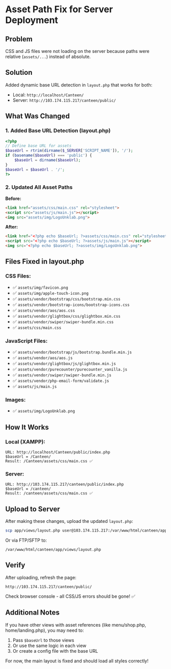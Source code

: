 # Asset Path Fix for Server Deployment

## Problem
CSS and JS files were not loading on the server because paths were relative (`assets/...`) instead of absolute.

## Solution
Added dynamic base URL detection in `layout.php` that works for both:
- Local: `http://localhost/Canteen/`
- Server: `http://103.174.115.217/canteen/public/`

## What Was Changed

### 1. Added Base URL Detection (layout.php)
```php
<?php
// Define base URL for assets
$baseUrl = rtrim(dirname($_SERVER['SCRIPT_NAME']), '/');
if (basename($baseUrl) === 'public') {
    $baseUrl = dirname($baseUrl);
}
$baseUrl = $baseUrl . '/';
?>
```

### 2. Updated All Asset Paths

**Before:**
```html
<link href="assets/css/main.css" rel="stylesheet">
<script src="assets/js/main.js"></script>
<img src="assets/img/LogoUnklab.png">
```

**After:**
```html
<link href="<?php echo $baseUrl; ?>assets/css/main.css" rel="stylesheet">
<script src="<?php echo $baseUrl; ?>assets/js/main.js"></script>
<img src="<?php echo $baseUrl; ?>assets/img/LogoUnklab.png">
```

## Files Fixed in layout.php

### CSS Files:
- ✅ `assets/img/favicon.png`
- ✅ `assets/img/apple-touch-icon.png`
- ✅ `assets/vendor/bootstrap/css/bootstrap.min.css`
- ✅ `assets/vendor/bootstrap-icons/bootstrap-icons.css`
- ✅ `assets/vendor/aos/aos.css`
- ✅ `assets/vendor/glightbox/css/glightbox.min.css`
- ✅ `assets/vendor/swiper/swiper-bundle.min.css`
- ✅ `assets/css/main.css`

### JavaScript Files:
- ✅ `assets/vendor/bootstrap/js/bootstrap.bundle.min.js`
- ✅ `assets/vendor/aos/aos.js`
- ✅ `assets/vendor/glightbox/js/glightbox.min.js`
- ✅ `assets/vendor/purecounter/purecounter_vanilla.js`
- ✅ `assets/vendor/swiper/swiper-bundle.min.js`
- ✅ `assets/vendor/php-email-form/validate.js`
- ✅ `assets/js/main.js`

### Images:
- ✅ `assets/img/LogoUnklab.png`

## How It Works

### Local (XAMPP):
```
URL: http://localhost/Canteen/public/index.php
$baseUrl = /Canteen/
Result: /Canteen/assets/css/main.css ✅
```

### Server:
```
URL: http://103.174.115.217/canteen/public/index.php
$baseUrl = /canteen/
Result: /canteen/assets/css/main.css ✅
```

## Upload to Server

After making these changes, upload the updated `layout.php`:
```bash
scp app/views/layout.php user@103.174.115.217:/var/www/html/canteen/app/views/
```

Or via FTP/SFTP to:
```
/var/www/html/canteen/app/views/layout.php
```

## Verify

After uploading, refresh the page:
```
http://103.174.115.217/canteen/public/
```

Check browser console - all CSS/JS errors should be gone! ✅

## Additional Notes

If you have other views with asset references (like menu/shop.php, home/landing.php), you may need to:

1. Pass `$baseUrl` to those views
2. Or use the same logic in each view
3. Or create a config file with the base URL

For now, the main layout is fixed and should load all styles correctly!
